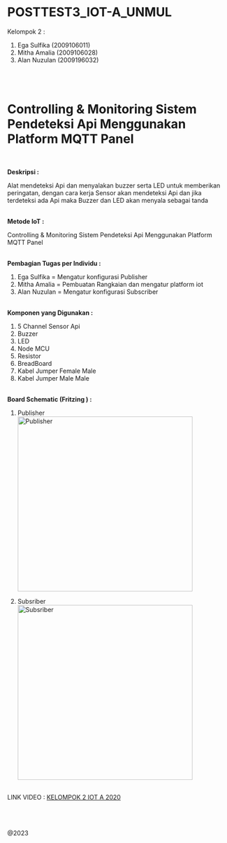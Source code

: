 # POSTTEST3_IOT-A_UNMUL

Kelompok 2 :
1. Ega Sulfika (2009106011)
2. Mitha Amalia (2009106028)
3. Alan Nuzulan (2009196032)

<br><br><h1><b>Controlling & Monitoring Sistem Pendeteksi Api Menggunakan Platform MQTT Panel</b></h1><br>

<b>Deskripsi :</b>
<p>Alat mendeteksi Api dan menyalakan buzzer serta LED untuk memberikan peringatan, dengan cara kerja Sensor akan mendeteksi Api dan jika terdeteksi ada Api maka Buzzer dan LED akan menyala sebagai tanda</p>

<br><b>Metode IoT :</b>
<p>Controlling & Monitoring Sistem Pendeteksi Api Menggunakan Platform MQTT Panel</p>

<br><b>Pembagian Tugas per Individu :</b>
1. Ega Sulfika = Mengatur konfigurasi Publisher
2. Mitha Amalia = Pembuatan Rangkaian dan mengatur platform iot
3. Alan Nuzulan = Mengatur konfigurasi Subscriber

<br><b>Komponen yang Digunakan :</b>
1. 5 Channel Sensor Api 
2. Buzzer 
3. LED 
4. Node MCU 
5. Resistor 
6. BreadBoard 
7. Kabel Jumper Female Male 
8. Kabel Jumper Male Male 

<br><b>Board Schematic (Fritzing ) :</b>
1. Publisher 
<br><img src="https://user-images.githubusercontent.com/69804370/236658677-e3f76e87-e86e-47ba-ae84-3a7c8a89482b.jpg" alt="Publisher" style="height:400px;"><br>

2. Subsriber
<br><img src="https://user-images.githubusercontent.com/69804370/236658991-3bf5202e-a6f9-4cda-9e0a-7ed9e54e7dc8.jpg" alt="Subsriber" style="height:400px;">



<br>LINK VIDEO : <a href="https://youtu.be/s2KMoXvKG5o">KELOMPOK 2 IOT A 2020</a>

<br><br><br>@2023

